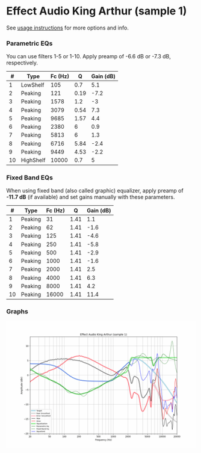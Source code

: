 # Effect Audio King Arthur (sample 1)
See [usage instructions](https://github.com/jaakkopasanen/AutoEq#usage) for more options and info.

### Parametric EQs
You can use filters 1-5 or 1-10. Apply preamp of -6.6 dB or -7.3 dB, respectively.

|   # | Type      |   Fc (Hz) |    Q |   Gain (dB) |
|-----|-----------|-----------|------|-------------|
|   1 | LowShelf  |       105 | 0.7  |         5.1 |
|   2 | Peaking   |       121 | 0.19 |        -7.2 |
|   3 | Peaking   |      1578 | 1.2  |        -3   |
|   4 | Peaking   |      3079 | 0.54 |         7.3 |
|   5 | Peaking   |      9685 | 1.57 |         4.4 |
|   6 | Peaking   |      2380 | 6    |         0.9 |
|   7 | Peaking   |      5813 | 6    |         1.3 |
|   8 | Peaking   |      6716 | 5.84 |        -2.4 |
|   9 | Peaking   |      9449 | 4.53 |        -2.2 |
|  10 | HighShelf |     10000 | 0.7  |         5   |

### Fixed Band EQs
When using fixed band (also called graphic) equalizer, apply preamp of **-11.7 dB** (if available) and set gains manually with these parameters.

|   # | Type    |   Fc (Hz) |    Q |   Gain (dB) |
|-----|---------|-----------|------|-------------|
|   1 | Peaking |        31 | 1.41 |         1.1 |
|   2 | Peaking |        62 | 1.41 |        -1.6 |
|   3 | Peaking |       125 | 1.41 |        -4.6 |
|   4 | Peaking |       250 | 1.41 |        -5.8 |
|   5 | Peaking |       500 | 1.41 |        -2.9 |
|   6 | Peaking |      1000 | 1.41 |        -1.6 |
|   7 | Peaking |      2000 | 1.41 |         2.5 |
|   8 | Peaking |      4000 | 1.41 |         6.3 |
|   9 | Peaking |      8000 | 1.41 |         4.2 |
|  10 | Peaking |     16000 | 1.41 |        11.4 |

### Graphs
![](./Effect%20Audio%20King%20Arthur%20(sample%201).png)
